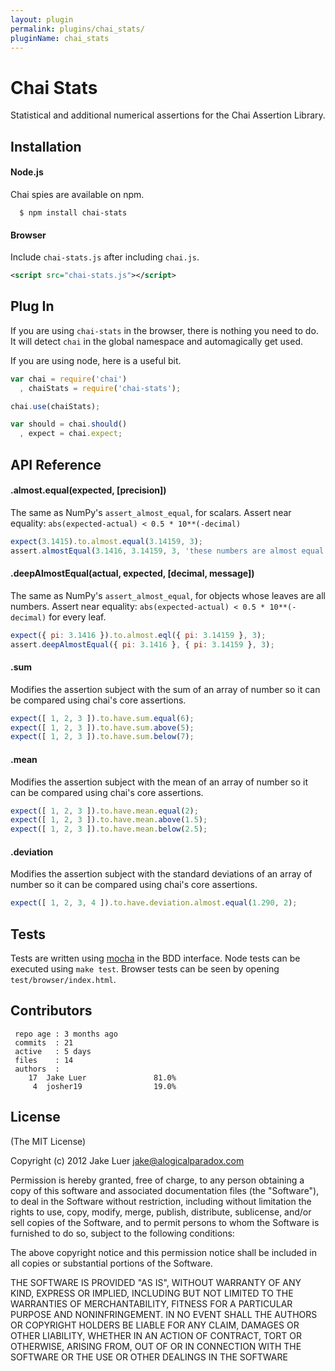 ```yaml
---
layout: plugin
permalink: plugins/chai_stats/
pluginName: chai_stats
---
```


# Chai Stats

Statistical and additional numerical assertions for the Chai Assertion Library.

## Installation

#### Node.js

Chai spies are available on npm.

      $ npm install chai-stats

#### Browser

Include `chai-stats.js` after including `chai.js`. 

```xml
<script src="chai-stats.js"></script>
```

## Plug In

If you are using `chai-stats` in the browser, there is nothing you need to do. It will detect `chai` in the global
namespace and automagically get used.

If you are using node, here is a useful bit.

```js
var chai = require('chai')
  , chaiStats = require('chai-stats');

chai.use(chaiStats);

var should = chai.should()
  , expect = chai.expect; 
```

## API Reference

#### .almost.equal(expected, [precision])

The same as NumPy's `assert_almost_equal`, for scalars.
Assert near equality: `abs(expected-actual) < 0.5 * 10**(-decimal)`

```javascript
expect(3.1415).to.almost.equal(3.14159, 3);
assert.almostEqual(3.1416, 3.14159, 3, 'these numbers are almost equal');
```

#### .deepAlmostEqual(actual, expected, [decimal, message])

The same as NumPy's `assert_almost_equal`, for objects whose leaves are all numbers.
Assert near equality: `abs(expected-actual) < 0.5 * 10**(-decimal)` for every leaf.

```javascript
expect({ pi: 3.1416 }).to.almost.eql({ pi: 3.14159 }, 3);
assert.deepAlmostEqual({ pi: 3.1416 }, { pi: 3.14159 }, 3);
```


#### .sum

Modifies the assertion subject with the sum of an
array of number so it can be compared using chai's
core assertions.

```javascript
expect([ 1, 2, 3 ]).to.have.sum.equal(6);
expect([ 1, 2, 3 ]).to.have.sum.above(5);
expect([ 1, 2, 3 ]).to.have.sum.below(7);
```

#### .mean

Modifies the assertion subject with the mean of an
array of number so it can be compared using chai's
core assertions.

```javascript
expect([ 1, 2, 3 ]).to.have.mean.equal(2);
expect([ 1, 2, 3 ]).to.have.mean.above(1.5);
expect([ 1, 2, 3 ]).to.have.mean.below(2.5);
```

#### .deviation

Modifies the assertion subject with the standard
deviations of an array of number so it can be
compared using chai's core assertions.

```javascript
expect([ 1, 2, 3, 4 ]).to.have.deviation.almost.equal(1.290, 2);
```

## Tests 

Tests are written using [mocha](http://github.com/visionmedia/mocha) in the BDD interface.
Node tests can be executed using `make test`. Browser tests can be seen by opening `test/browser/index.html`.

## Contributors

     repo age : 3 months ago
     commits  : 21
     active   : 5 days
     files    : 14
     authors  :
        17  Jake Luer               81.0%
         4  josher19                19.0%

## License

(The MIT License)

Copyright (c) 2012 Jake Luer <jake@alogicalparadox.com>

Permission is hereby granted, free of charge, to any person obtaining a copy
of this software and associated documentation files (the "Software"), to deal
in the Software without restriction, including without limitation the rights
to use, copy, modify, merge, publish, distribute, sublicense, and/or sell
copies of the Software, and to permit persons to whom the Software is
furnished to do so, subject to the following conditions:

The above copyright notice and this permission notice shall be included in
all copies or substantial portions of the Software.

THE SOFTWARE IS PROVIDED "AS IS", WITHOUT WARRANTY OF ANY KIND, EXPRESS OR
IMPLIED, INCLUDING BUT NOT LIMITED TO THE WARRANTIES OF MERCHANTABILITY,
FITNESS FOR A PARTICULAR PURPOSE AND NONINFRINGEMENT. IN NO EVENT SHALL THE
AUTHORS OR COPYRIGHT HOLDERS BE LIABLE FOR ANY CLAIM, DAMAGES OR OTHER
LIABILITY, WHETHER IN AN ACTION OF CONTRACT, TORT OR OTHERWISE, ARISING FROM,
OUT OF OR IN CONNECTION WITH THE SOFTWARE OR THE USE OR OTHER DEALINGS IN
THE SOFTWARE
